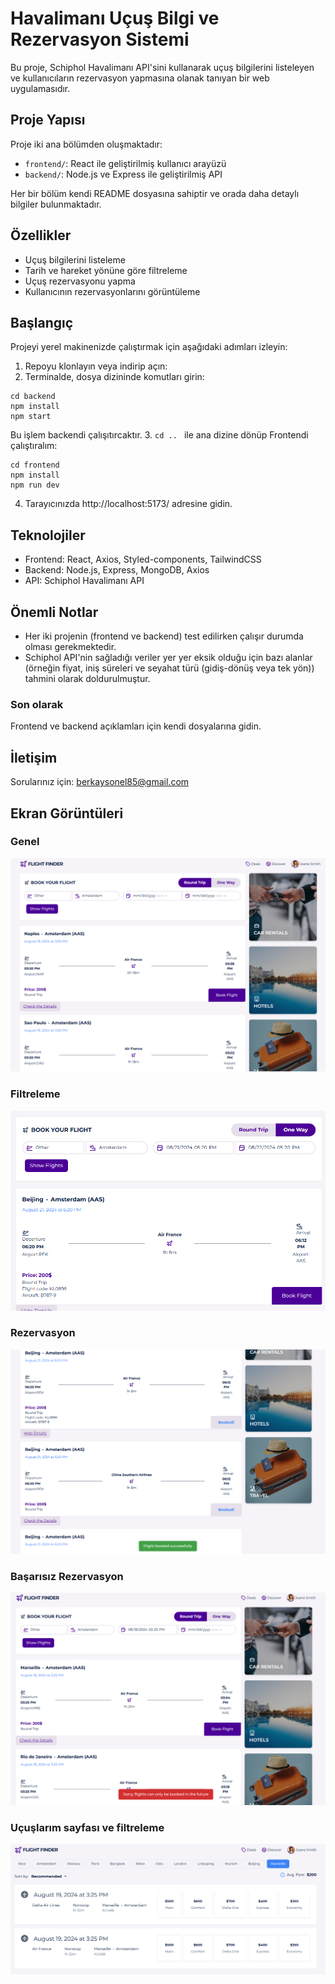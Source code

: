# Havalimanı Uçuş Bilgi ve Rezervasyon Sistemi

Bu proje, Schiphol Havalimanı API'sini kullanarak uçuş bilgilerini listeleyen ve kullanıcıların rezervasyon yapmasına olanak tanıyan bir web uygulamasıdır.

## Proje Yapısı

Proje iki ana bölümden oluşmaktadır:

- `frontend/`: React ile geliştirilmiş kullanıcı arayüzü
- `backend/`: Node.js ve Express ile geliştirilmiş API

Her bir bölüm kendi README dosyasına sahiptir ve orada daha detaylı bilgiler bulunmaktadır.

## Özellikler

- Uçuş bilgilerini listeleme
- Tarih ve hareket yönüne göre filtreleme
- Uçuş rezervasyonu yapma
- Kullanıcının rezervasyonlarını görüntüleme

## Başlangıç

Projeyi yerel makinenizde çalıştırmak için aşağıdaki adımları izleyin:

1. Repoyu klonlayın veya indirip açın:
2. Terminalde, dosya dizininde komutları girin:
```
cd backend
npm install
npm start
```
Bu işlem backendi çalışıtırcaktır.
3. ``cd .. ``  ile ana dizine dönüp Frontendi çalıştıralım:
```
cd frontend
npm install
npm run dev
```
4. Tarayıcınızda http://localhost:5173/ adresine gidin.

## Teknolojiler

- Frontend: React, Axios, Styled-components, TailwindCSS
- Backend: Node.js, Express, MongoDB, Axios
- API: Schiphol Havalimanı API

## Önemli Notlar

- Her iki projenin (frontend ve backend) test edilirken çalışır durumda olması gerekmektedir.
- Schiphol API'nin sağladığı veriler yer yer eksik olduğu için bazı alanlar (örneğin fiyat, iniş süreleri ve seyahat türü (gidiş-dönüş veya tek yön)) tahmini olarak doldurulmuştur.

### Son olarak
Frontend ve backend açıklamları için kendi dosyalarına gidin.

## İletişim

Sorularınız için: berkaysonel85@gmail.com

## Ekran Görüntüleri

### Genel
![1](./images/1.png)

### Filtreleme
![2](./images/2.png)

### Rezervasyon
![3](./images/3.png)

### Başarısız Rezervasyon
![4](./images/4.png)

### Uçuşlarım sayfası ve filtreleme
![5](./images/5.png)